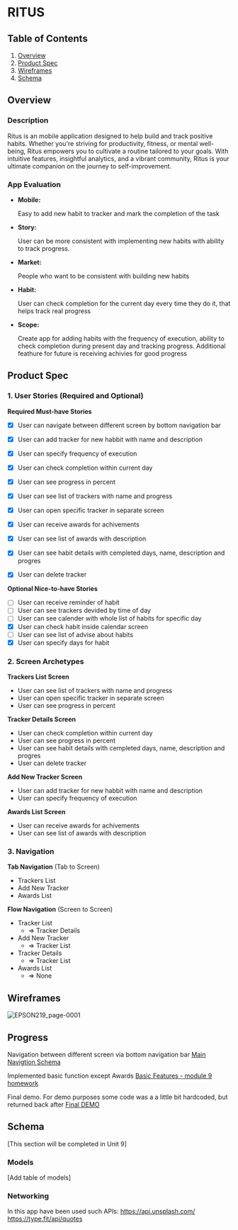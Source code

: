 # RITUS

## Table of Contents

1. [Overview](#Overview)
2. [Product Spec](#Product-Spec)
3. [Wireframes](#Wireframes)
4. [Schema](#Schema)

## Overview

### Description

Ritus is an mobile application designed to help  build and track        positive habits. Whether you're striving for productivity, fitness, or mental well-being, Ritus empowers you to cultivate a routine tailored to your goals. With intuitive features, insightful analytics, and a vibrant community, Ritus is your ultimate companion on the journey to self-improvement. 

### App Evaluation

- **Mobile:**
    
    Easy to add new habit to tracker and mark the completion of the task
    
- **Story:**

    User can be more consistent with implementing new habits with ability to track progress.
    
- **Market:**

    People who want to be consistent with building new habits
    
- **Habit:**

    User can check completion for the current day every time they do it, that helps track real progress
    
- **Scope:**

    Create app for adding habits with the frequency of execution, ability to check completion during present day and tracking progress. Additional feathure for future is receiving achivies for good progress
    
## Product Spec

### 1. User Stories (Required and Optional)

**Required Must-have Stories**

- [X] User can navigate between different screen by bottom navigation bar
- [X] User can add tracker for new habbit with name and description
- [X] User can specify frequency of execution
- [X] User can check completion within current day
- [X] User can see progress in percent
- [X] User can see list of trackers with name and progress
- [X] User can open specific tracker in separate screen
- [X] User can receive awards for achivements
- [X] User can see list of awards with description
- [X] User can see habit details with cempleted days, name, description and progres
- [X] User can delete tracker


**Optional Nice-to-have Stories**

- [ ] User can receive reminder of habit
- [ ] User can see trackers devided by time of day
- [ ] User can see calender with whole list of habits for specific day
- [X] User can check habit inside calendar screen
- [ ] User can see list of advise about habits
- [X] User can specify days for habit

### 2. Screen Archetypes

**Trackers List Screen**

* User can see list of trackers with name and progress 
* User can open specific tracker in separate screen
* User can see progress in percent

**Tracker Details Screen**

* User can check completion within current day
* User can see progress in percent
* User can see habit details with cempleted days, name, description and progres
* User can delete tracker

**Add New Tracker Screen**

* User can add tracker for new habbit with name and description
* User can specify frequency of execution

**Awards List Screen**

* User can receive awards for achivements
* User can see list of awards with description

### 3. Navigation

**Tab Navigation** (Tab to Screen)

* Trackers List
* Add New Tracker
* Awards List

**Flow Navigation** (Screen to Screen)

* Tracker List
    * => Tracker Details
* Add New Tracker
    * => Tracker List
* Tracker Details
    * => Tracker List
* Awards List
    * => None 

## Wireframes

![EPSON219_page-0001](https://github.com/MariiaMohylska/ritus/assets/55410334/bf59f332-f789-46fb-9e32-5348d47b9f37)


## Progress

Navigation between different screen via bottom navigation bar 
[Main Navigtion Schema](https://youtube.com/shorts/eRYMXD7fWJI)

Implemented basic function except Awards
[Basic Features - module 9 homework](https://youtube.com/shorts/kyqrEh0xvn4)

Final demo. For demo purposes some code was a a little bit hardcoded, but returned back after
[Final DEMO](https://youtube.com/shorts/saCcr29UYjw)

## Schema 

[This section will be completed in Unit 9]

### Models

[Add table of models]

### Networking

In this app have been used such APIs:
https://api.unsplash.com/
https://type.fit/api/quotes

